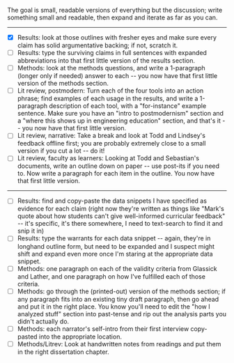 The goal is small, readable versions of everything but the discussion; write something small and readable, then expand and iterate as far as you can.

------

- [x] Results: look at those outlines with fresher eyes and make sure every claim has solid argumentative backing; if not, scratch it.
- [ ] Results: type the surviving claims in full sentences with expanded abbreviations into that first little version of the results section.
- [ ] Methods: look at the methods questions, and write a 1-paragraph (longer only if needed) answer to each -- you now have that first little version of the methods section. 
- [ ] Lit review, postmodern: Turn each of the four tools into an action phrase; find examples of each usage in the results, and write a 1-paragraph description of each tool, with a "for-instance" example sentence. Make sure you have an "intro to postmodernism" section and a "where this shows up in engineering education" section, and that's it -- you now have that first little version.
- [ ] Lit review, narrative: Take a break and look at Todd and Lindsey's feedback offline first; you are probably extremely close to a small version if you cut a lot -- do it!
- [ ] Lit review, faculty as learners: Looking at Todd and Sebastian's documents, write an outline down on paper -- use post-its if you need to. Now write a paragraph for each item in the outline. You now have that first little version.

------

- [ ] Results: find and copy-paste the data snippets I have specified as evidence for each claim (right now they're written as things like "Mark's quote about how students can't give well-informed curricular feedback" -- it's specific, it's there somewhere, I need to text-search to find it and snip it in)
- [ ] Results: type the warrants for each data snippet -- again, they're in longhand outline form, but need to be expanded and I suspect might shift and expand even more once I'm staring at the appropriate data snippet.
- [ ] Methods: one paragraph on each of the validity criteria from Glassick and Lather, and one paragraph on how I've fulfilled each of those criteria.
- [ ] Methods: go through the (printed-out) version of the methods section; if any paragraph fits into an existing tiny draft paragraph, then go ahead and put it in the right place. You know you'll need to edit the "how I analyzed stuff" section into past-tense and rip out the analysis parts you didn't actually do.
- [ ] Methods: each narrator's self-intro from their first interview copy-pasted into the appropriate location.
- [ ] Methods/Litrev: Look at handwritten notes from readings and put them in the right dissertation chapter.
